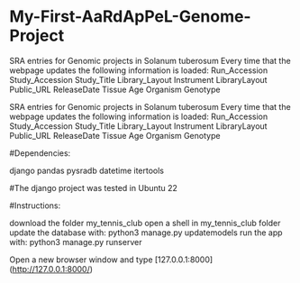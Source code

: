 # My-First-AaRdApPeL-Genome-Project
SRA entries for Genomic projects in Solanum tuberosum Every time that the webpage updates the following information is loaded: Run_Accession Study_Accession Study_Title Library_Layout Instrument LibraryLayout Public_URL ReleaseDate Tissue Age Organism Genotype


SRA entries for Genomic projects in Solanum tuberosum
Every time that the webpage updates the following information is loaded:
Run_Accession Study_Accession Study_Title Library_Layout Instrument LibraryLayout Public_URL ReleaseDate Tissue Age Organism Genotype

#Dependencies:

django
pandas
pysradb
datetime
itertools

#The django project was tested in Ubuntu 22

#Instructions:

download the folder my_tennis_club
open a shell in my_tennis_club folder
update the database with:
python3 manage.py updatemodels
run the app with:
python3 manage.py runserver

Open a new browser window and type [127.0.0.1:8000] (http://127.0.0.1:8000/)
